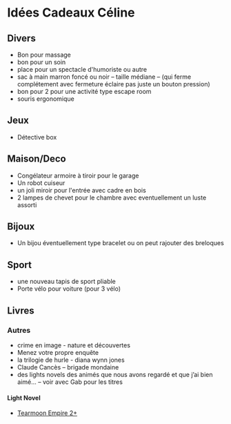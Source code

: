 # Idées Cadeaux Céline

## Divers

- Bon pour massage
- bon pour un soin
- place pour un spectacle d'humoriste ou autre
- sac à main marron foncé ou noir – taille médiane – (qui ferme complétement avec fermeture éclaire pas juste un bouton pression)
- bon pour 2 pour une activité type escape room
- souris ergonomique

## Jeux

- Détective box

## Maison/Deco

- Congélateur armoire à tiroir pour le garage
- Un robot cuiseur
- un joli miroir pour l'entrée avec cadre en bois
- 2 lampes de chevet pour le chambre avec eventuellement un luste assorti

## Bijoux

- Un bijou éventuellement type bracelet ou on peut rajouter des breloques

## Sport

- une nouveau tapis de sport pliable
- Porte vélo pour voiture (pour 3 vélo)

## Livres

### Autres

- crime en image - nature et découvertes
- Menez votre propre enquête
- la trilogie de hurle - diana wynn jones
- Claude Cancès – brigade mondaine
- des lights novels des animés que nous avons regardé et que j’ai bien aimé... – voir avec Gab pour les titres

#### Light Novel

- [Tearmoon Empire 2+](https://amzn.eu/d/6kvqu0f)
